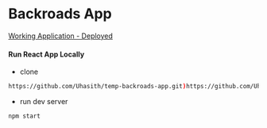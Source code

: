 # Backroads App

[Working Application - Deployed](https://backroads-app.netlify.app/)


#### Run React App Locally

- clone

```sh
https://github.com/Uhasith/temp-backroads-app.git)https://github.com/Uhasith/temp-backroads-app.git
```

- run dev server

```sh
npm start
```

